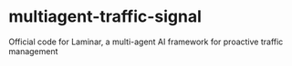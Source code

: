 # multiagent-traffic-signal
Official code for Laminar, a multi-agent AI framework for proactive traffic management
